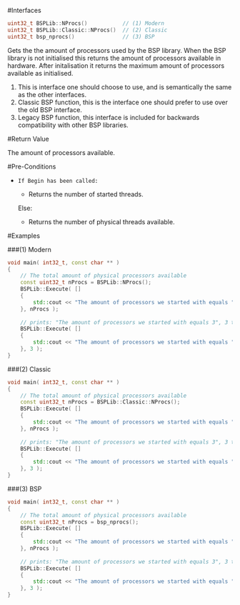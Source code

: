 #Interfaces

```cpp
uint32_t BSPLib::NProcs()           // (1) Modern
uint32_t BSPLib::Classic::NProcs()  // (2) Classic
uint32_t bsp_nprocs()               // (3) BSP
```

Gets the the amount of processors used by the BSP library. When the BSP library is not
initialised this returns the amount of processors available in hardware. After initalisation
it returns the maximum amount of processors available as initialised. 

1. This is interface one should choose to use, and is semantically the same as the other interfaces.
2. Classic BSP function, this is the interface one should prefer to use over the old BSP interface.
3. Legacy BSP function, this interface is included for backwards compatibility with other BSP libraries.

#Return Value

The amount of processors available.

#Pre-Conditions

 *     If Begin has been called:
    * Returns the number of started threads.
    
    Else:

    * Returns the number of physical threads available.
    
#Examples

###(1) Modern

```cpp
void main( int32_t, const char ** )
{
    // The total amount of physical processors available
    const uint32_t nProcs = BSPLib::NProcs();
    BSPLib::Execute( []
    {
        std::cout << "The amount of processors we started with equals " <<  BSPLib::NProcs() << std::endl;
    }, nProcs );
    
    // prints: "The amount of processors we started with equals 3", 3 times
    BSPLib::Execute( []
    {
        std::cout << "The amount of processors we started with equals " <<  BSPLib::NProcs() << std::endl;
    }, 3 );
}
```

###(2) Classic

```cpp
void main( int32_t, const char ** )
{
    // The total amount of physical processors available
    const uint32_t nProcs = BSPLib::Classic::NProcs();
    BSPLib::Execute( []
    {
        std::cout << "The amount of processors we started with equals " <<  BSPLib::Classic::NProcs() << std::endl;
    }, nProcs );
    
    // prints: "The amount of processors we started with equals 3", 3 times
    BSPLib::Execute( []
    {
        std::cout << "The amount of processors we started with equals " <<  BSPLib::Classic::NProcs() << std::endl;
    }, 3 );
}
```

###(3) BSP

```cpp
void main( int32_t, const char ** )
{
    // The total amount of physical processors available
    const uint32_t nProcs = bsp_nprocs();
    BSPLib::Execute( []
    {
        std::cout << "The amount of processors we started with equals " <<  bsp_nprocs() << std::endl;
    }, nProcs );
    
    // prints: "The amount of processors we started with equals 3", 3 times
    BSPLib::Execute( []
    {
        std::cout << "The amount of processors we started with equals " <<  bsp_nprocs() << std::endl;
    }, 3 );
}
```